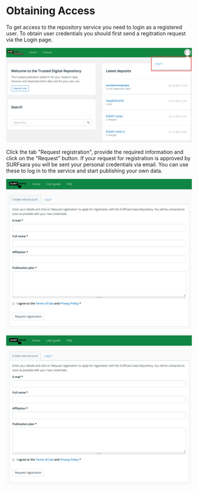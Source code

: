 # Obtaining Access

To get access to the repository service you need to login as a registered user. To obtain user credentials you should first send a regitration request via the Login page.

<!-- <img src="Screenshots/login.png" style="max-width:100%"> -->

![Alt Image Text](Screenshots/login.png)

Click the tab "Request registration", provide the required information and click on the "Request" button. If your request for registration is approved by SURFsara you will be sent your personal credentials via email. You can use these to log in to the service and start publishing your own data.

![Alt Image Text](Screenshots/create_account.png)

<img src="Screenshots/create_account.png" style="max-width:100%">
